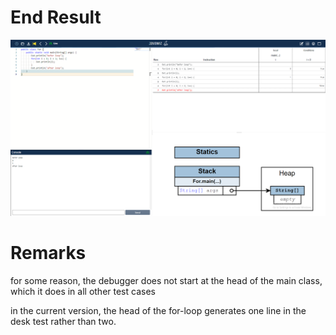 # End Result
![img.png](img.png)

# Remarks
for some reason, the debugger does not start at the head of the main class, which it does in all other test cases

in the current version, the head of the for-loop generates one line in the desk test rather than two.